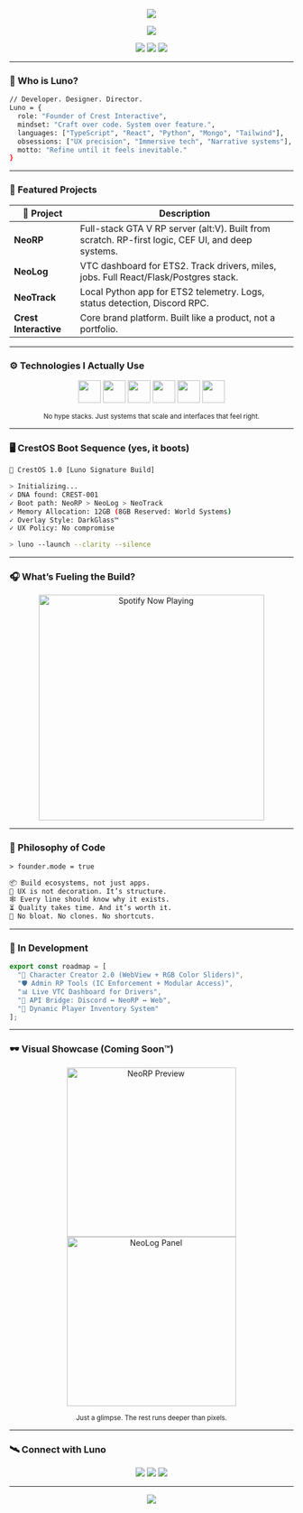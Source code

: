 <!-- Luno — Crest Interactive | Black-Label README -->

<p align="center">
  <img src="https://capsule-render.vercel.app/api?type=waving&height=180&section=header&text=Luno%20%7C%20Crest%20Interactive&fontSize=38&color=gradient&animation=twinkling&fontColor=F6F6F6" />
</p>

<p align="center">
  <img src="https://readme-typing-svg.demolab.com?font=Fira+Code&size=22&pause=2000&color=F1E5C7&center=true&vCenter=true&width=600&lines=Founder.+Architect.+Visionary.;Full-stack+World-Builder.;Understated+on+purpose%2C+overbuilt+by+design." />
</p>

<p align="center">
  <img src="https://img.shields.io/badge/%F0%9F%8C%8D%20Based%20in-Switzerland-1E1D2F?style=flat-square&color=F1E5C7" />
  <img src="https://img.shields.io/badge/%F0%9F%A7%A0%20Crest%20Interactive%20Founder-1E1D2F?style=flat-square&color=676767" />
  <img src="https://img.shields.io/badge/%F0%9F%8E%AF%20Brand%20%26%20Code%20Synergy-1E1D2F?style=flat-square&color=F6F6F6" />
</p>

---

### 🧠 Who is Luno?

```bash
// Developer. Designer. Director.
Luno = {
  role: "Founder of Crest Interactive",
  mindset: "Craft over code. System over feature.",
  languages: ["TypeScript", "React", "Python", "Mongo", "Tailwind"],
  obsessions: ["UX precision", "Immersive tech", "Narrative systems"],
  motto: "Refine until it feels inevitable."
}
```

---

### 🧱 Featured Projects

| 🚀 Project | Description |
|-----------|-------------|
| **NeoRP** | Full-stack GTA V RP server (alt:V). Built from scratch. RP-first logic, CEF UI, and deep systems. |
| **NeoLog** | VTC dashboard for ETS2. Track drivers, miles, jobs. Full React/Flask/Postgres stack. |
| **NeoTrack** | Local Python app for ETS2 telemetry. Logs, status detection, Discord RPC. |
| **Crest Interactive** | Core brand platform. Built like a product, not a portfolio. |

---

### ⚙️ Technologies I Actually Use

<p align="center">
  <img src="https://cdn.jsdelivr.net/gh/devicons/devicon/icons/typescript/typescript-original.svg" width="40" />
  <img src="https://cdn.jsdelivr.net/gh/devicons/devicon/icons/react/react-original.svg" width="40" />
  <img src="https://cdn.jsdelivr.net/gh/devicons/devicon/icons/python/python-original.svg" width="40" />
  <img src="https://cdn.jsdelivr.net/gh/devicons/devicon/icons/mongodb/mongodb-original.svg" width="40" />
  <img src="https://cdn.jsdelivr.net/gh/devicons/devicon/icons/flask/flask-original.svg" width="40" />
  <img src="https://cdn.jsdelivr.net/gh/devicons/devicon/icons/figma/figma-original.svg" width="40" />
</p>

<p align="center"><sub>No hype stacks. Just systems that scale and interfaces that feel right.</sub></p>

---

### 🖥️ CrestOS Boot Sequence (yes, it boots)

```bash
🧠 CrestOS 1.0 [Luno Signature Build]

> Initializing...
✓ DNA found: CREST-001
✓ Boot path: NeoRP > NeoLog > NeoTrack
✓ Memory Allocation: 12GB (8GB Reserved: World Systems)
✓ Overlay Style: DarkGlass™
✓ UX Policy: No compromise

> luno --launch --clarity --silence
```

---

### 🎧 What’s Fueling the Build?

<p align="center">
  <img src="https://spotify-now-playing-kittinan.vercel.app/api/now-playing?theme=novatorem&v=1" alt="Spotify Now Playing" width="400" />
</p>

---

### 🧩 Philosophy of Code

```txt
> founder.mode = true

📦 Build ecosystems, not just apps.
🎨 UX is not decoration. It’s structure.
🕸️ Every line should know why it exists.
⏳ Quality takes time. And it’s worth it.
🚫 No bloat. No clones. No shortcuts.
```

---

### 🎯 In Development

```ts
export const roadmap = [
  "🧪 Character Creator 2.0 (WebView + RGB Color Sliders)",
  "🛡️ Admin RP Tools (IC Enforcement + Modular Access)",
  "📊 Live VTC Dashboard for Drivers",
  "🔁 API Bridge: Discord ↔️ NeoRP ↔️ Web",
  "🎒 Dynamic Player Inventory System"
];
```

---

### 🕶️ Visual Showcase (Coming Soon™)

<p align="center">
  <img src="https://i.imgur.com/Z7f3iIa.png" alt="NeoRP Preview" width="300" />
  <img src="https://i.imgur.com/xzF0UIG.png" alt="NeoLog Panel" width="300" />
</p>

<p align="center"><sub>Just a glimpse. The rest runs deeper than pixels.</sub></p>

---

### 🛰️ Connect with Luno

<p align="center">
  <a href="mailto:hello@crest-interactive.com"><img src="https://img.shields.io/badge/Email-F1E5C7?style=for-the-badge&logo=gmail&logoColor=171322" /></a>
  <a href="https://crest-interactive.com"><img src="https://img.shields.io/badge/Website-F6F6F6?style=for-the-badge&logo=chrome&logoColor=171322" /></a>
  <a href="https://discord.gg/neo-rp"><img src="https://img.shields.io/badge/Join%20NeoRP-7289DA?style=for-the-badge&logo=discord&logoColor=white" /></a>
</p>

---

<p align="center">
  <img src="https://capsule-render.vercel.app/api?type=waving&height=120&section=footer&color=gradient" />
</p>
